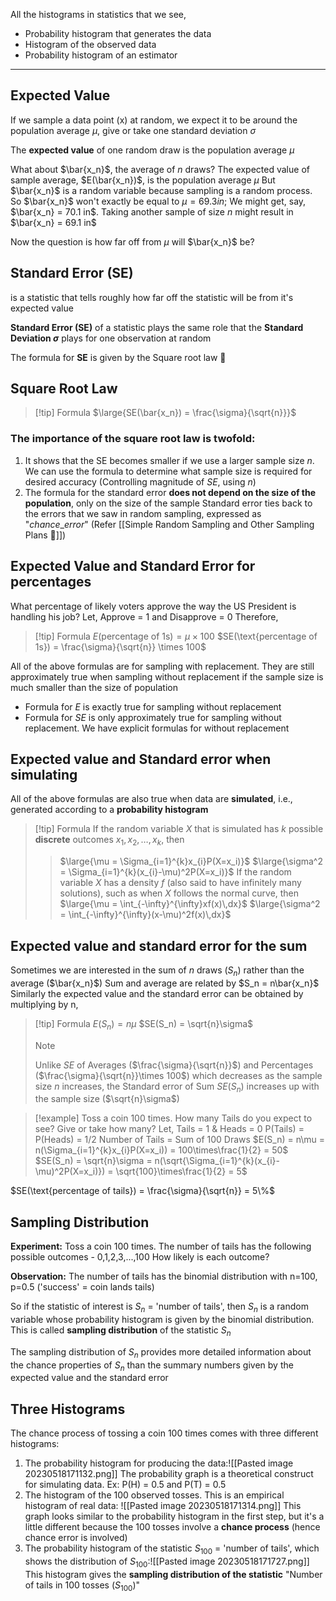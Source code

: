All the histograms in statistics that we see,
* Probability histogram that generates the data
* Histogram of the observed data
* Probability histogram of an estimator
---
## Expected Value
If we sample a data point (x) at random, we expect it to be around the population average $\mu$, give or take one standard deviation $\sigma$

The **expected value** of one random draw is the population average $\mu$

What about $\bar{x_n}$, the average of *n* draws?
The expected value of sample average, $E(\bar{x_n})$, is the population average $\mu$
But $\bar{x_n}$ is a random variable because sampling is a random process.
So $\bar{x_n}$ won't exactly be equal to $\mu = 69.3 in$; We might get, say, $\bar{x_n} = 70.1 in$. Taking another sample of size *n* might result in $\bar{x_n} = 69.1 in$

Now the question is how far off from $\mu$ will $\bar{x_n}$ be?

## Standard Error (SE)
is a statistic that tells roughly how far off the statistic will be from it's expected value

**Standard Error (SE)** of a statistic plays the same role that the **Standard Deviation $\sigma$** plays for one observation at random

The formula for **SE** is given by the Square root law 🌟

## Square Root Law
> [!tip] Formula
>$\large{SE(\bar{x_n}) = \frac{\sigma}{\sqrt{n}}}$

### The importance of the square root law is twofold:
1. It shows that the SE becomes smaller if we use a larger sample size *n*. We can use the formula to determine what sample size is required for desired accuracy (Controlling magnitude of *SE*, using *n*)
2. The formula for the standard error **does not depend on the size of the population**, only on the size of the sample
Standard error ties back to the errors that we saw in random sampling, expressed as "$chance\_error$" (Refer [[Simple Random Sampling and Other Sampling Plans 🎲]])

## Expected Value and Standard Error for percentages
What percentage of likely voters approve the way the US President is handling his job?
Let, Approve = 1 and Disapprove = 0
Therefore,
> [!tip] Formula
> $E(\text{percentage of 1s}) = \mu \times 100$
> $SE(\text{percentage of 1s}) = \frac{\sigma}{\sqrt{n}} \times 100$

All of the above formulas are for sampling with replacement. They are still approximately true when sampling without replacement if the sample size is much smaller than the size of population
* Formula for $E$ is exactly true for sampling without replacement
* Formula for $SE$ is only approximately true for sampling without replacement. We have explicit formulas for without replacement

## Expected value and Standard error when simulating
All of the above formulas are also true when data are **simulated**, i.e., generated according to a **probability histogram**

> [!tip] Formula
> If the random variable $X$ that is simulated has $k$ possible **discrete** outcomes $x_1, x_2, \dots, x_k$, then
>> $\large{\mu = \Sigma_{i=1}^{k}x_{i}P(X=x_i)}$
>> $\large{\sigma^2 = \Sigma_{i=1}^{k}(x_{i}-\mu)^2P(X=x_i)}$ 
>If the random variable $X$ has a density $f$ (also said to have infinitely many solutions), such as when $X$ follows the normal curve, then
>> $\large{\mu = \int_{-\infty}^{\infty}xf(x)\,dx}$
>> $\large{\sigma^2 = \int_{-\infty}^{\infty}(x-\mu)^2f(x)\,dx}$ 

## Expected value and standard error for the sum
Sometimes we are interested in the sum of *n* draws ($S_n$) rather than the average ($\bar{x_n}$)
Sum and average are related by $S_n = n\bar{x_n}$
Similarly the expected value and the standard error can be obtained by multiplying by n,
> [!tip] Formula
> $E(S_n) = n\mu$
> $SE(S_n) = \sqrt{n}\sigma$
>> [!note]
>> Unlike $SE$ of Averages ($\frac{\sigma}{\sqrt{n}}$) and Percentages ($\frac{\sigma}{\sqrt{n}}\times 100$) which decreases as the sample size *n* increases, the Standard error of Sum $SE(S_n)$ increases up with the sample size  ($\sqrt{n}\sigma$) 

>[!example]
>Toss a coin 100 times. How many Tails do you expect to see? Give or take how many?
>Let, Tails = 1 & Heads = 0
>P(Tails) = P(Heads) = 1/2
>Number of Tails = Sum of 100 Draws
>$E(S_n) = n\mu = n(\Sigma_{i=1}^{k}x_{i}P(X=x_i)) = 100\times\frac{1}{2} = 50$
>$SE(S_n) = \sqrt{n}\sigma = n(\sqrt{\Sigma_{i=1}^{k}(x_{i}-\mu)^2P(X=x_i)}) = \sqrt{100}\times\frac{1}{2} = 5$

$SE(\text{percentage of tails}) = \frac{\sigma}{\sqrt{n}} = 5\%$

## Sampling Distribution
**Experiment:** Toss a coin 100 times. The number of tails has the following possible outcomes - 0,1,2,3,...,100
How likely is each outcome?

**Observation:** The number of tails has the binomial distribution with n=100, p=0.5 ('success' = coin lands tails)

So if the statistic of interest is $S_n$ = 'number of tails', then
$S_n$ is a random variable whose probability histogram is given by the binomial distribution. This is called **sampling distribution** of the statistic $S_n$

The sampling distribution of $S_n$ provides more detailed information about the chance properties of $S_n$ than the summary numbers given by the expected value and the standard error

## Three Histograms
The chance process of tossing a coin 100 times comes with three different histograms:
1. The probability histogram for producing the data:![[Pasted image 20230518171132.png]]
	The probability graph is a theoretical construct for simulating data.
	Ex: P(H) = 0.5 and P(T) = 0.5
2. The histogram of the 100 observed tosses. This is an empirical histogram of real data:
![[Pasted image 20230518171314.png]]
	This graph looks similar to the probability histogram in the first step, but it's a little different because the 100 tosses involve a **chance process** (hence chance error is involved)
3. The probability histogram of the statistic $S_{100}$ = 'number of tails', which shows the distribution of $S_{100}$:![[Pasted image 20230518171727.png]]
	This histogram gives the **sampling distribution of the statistic** "Number of tails in 100 tosses ($S_{100}$)"